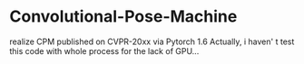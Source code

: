 # Convolutional-Pose-Machine
realize CPM published on CVPR-20xx via Pytorch 1.6
Actually, i haven' t test this code with whole process for the lack of GPU...
